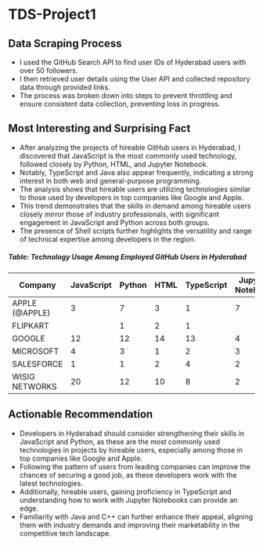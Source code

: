 # TDS-Project1

## Data Scraping Process
- I used the GitHub Search API to find user IDs of Hyderabad users with over 50 followers.  
- I then retrieved user details using the User API and collected repository data through provided links.  
- The process was broken down into steps to prevent throttling and ensure consistent data collection, preventing loss in progress.  


## Most Interesting and Surprising Fact
- After analyzing the projects of hireable GitHub users in Hyderabad, I discovered that JavaScript is the most commonly used technology, followed closely by Python, HTML, and Jupyter Notebook.  
- Notably, TypeScript and Java also appear frequently, indicating a strong interest in both web and general-purpose programming.  
- The analysis shows that hireable users are utilizing technologies similar to those used by developers in top companies like Google and Apple.  
- This trend demonstrates that the skills in demand among hireable users closely mirror those of industry professionals, with significant engagement in JavaScript and Python across both groups.  
- The presence of Shell scripts further highlights the versatility and range of technical expertise among developers in the region.  


##### Table: Technology Usage Among Employed GitHub Users in Hyderabad

| Company              | JavaScript | Python | HTML | TypeScript | Jupyter Notebook | Java | C++ | Shell |
|---------------------|------------|--------|------|------------|------------------|------|-----|-------|
| APPLE (@APPLE)      | 3          | 7      | 3    | 1          | 7                | 1    | 4   | 1     |
| FLIPKART            |            | 1      | 2    | 1          |                  |      |     |       |
| GOOGLE              | 12         | 12     | 14   | 13         | 4                | 11   | 2   | 5     |
| MICROSOFT           | 4          | 3      | 1    | 2          | 3                | 1    | 1   |       |
| SALESFORCE          | 1          | 1      | 2    | 4          | 2                | 1    | 1   |       |
| WISIG NETWORKS      | 20         | 12     | 10   | 8          | 2                | 3    | 2   | 3     |



## Actionable Recommendation
- Developers in Hyderabad should consider strengthening their skills in JavaScript and Python, as these are the most commonly used technologies in projects by hireable users, especially among those in top companies like Google and Apple.  
- Following the pattern of users from leading companies can improve the chances of securing a good job, as these developers work with the latest technologies.  
- Additionally, hireable users, gaining proficiency in TypeScript and understanding how to work with Jupyter Notebooks can provide an edge.  
- Familiarity with Java and C++ can further enhance their appeal, aligning them with industry demands and improving their marketability in the competitive tech landscape.  

